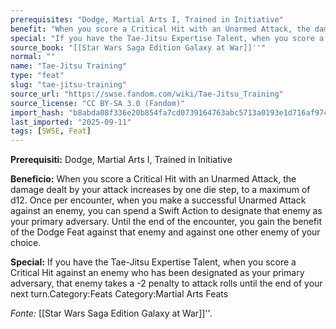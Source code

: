 ```yaml
---
prerequisites: "Dodge, Martial Arts I, Trained in Initiative"
benefit: "When you score a Critical Hit with an Unarmed Attack, the damage dealt by your attack increases by one die step, to a maximum of d12.  Once per encounter, when you make a successful Unarmed Attack against an enemy, you can spend a Swift Action to designate that enemy as your primary adversary. Until the end of the encounter, you gain the benefit of the Dodge Feat against that enemy and against one other enemy of your choice."
special: "If you have the Tae-Jitsu Expertise Talent, when you score a Critical Hit against an enemy who has been designated as your primary adversary, that enemy takes a -2 penalty to attack rolls until the end of your next turn.Category:Feats Category:Martial Arts Feats"
source_book: "[[Star Wars Saga Edition Galaxy at War]]''"
normal: ""
name: "Tae-Jitsu Training"
type: "feat"
slug: "tae-jitsu-training"
source_url: "https://swse.fandom.com/wiki/Tae-Jitsu_Training"
source_license: "CC BY-SA 3.0 (Fandom)"
import_hash: "b8abda08f336e20b854fa7cd0739164763abc5713a0193e1d716af97401c8cbf"
last_imported: "2025-09-11"
tags: [SWSE, Feat]
---
```

**Prerequisiti:** Dodge, Martial Arts I, Trained in Initiative

**Beneficio:** When you score a Critical Hit with an Unarmed Attack, the damage dealt by your attack increases by one die step, to a maximum of d12.  Once per encounter, when you make a successful Unarmed Attack against an enemy, you can spend a Swift Action to designate that enemy as your primary adversary. Until the end of the encounter, you gain the benefit of the Dodge Feat against that enemy and against one other enemy of your choice.

**Special:** If you have the Tae-Jitsu Expertise Talent, when you score a Critical Hit against an enemy who has been designated as your primary adversary, that enemy takes a -2 penalty to attack rolls until the end of your next turn.Category:Feats Category:Martial Arts Feats

*Fonte:* [[Star Wars Saga Edition Galaxy at War]]''.